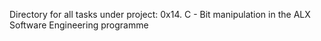 Directory for all tasks under project: 0x14. C - Bit manipulation in the ALX Software Engineering programme

